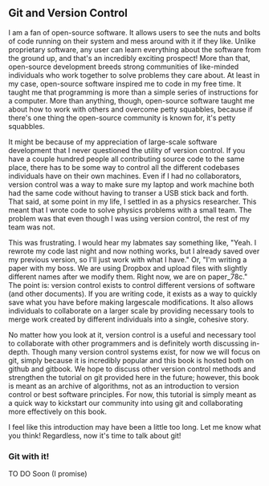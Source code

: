 ## Git and Version Control

I am a fan of open-source software. It allows users to see the nuts and bolts of code running on their system and mess around with it if they like. 
Unlike proprietary software, any user can learn everything about the software from the ground up, and that's an incredibly exciting prospect! 
More than that, open-source development breeds strong communities of like-minded individuals who work together to solve problems they care about. 
At least in my case, open-source software inspired me to code in my free time. It taught me that programming is more than a simple series of instructions for a computer. 
More than anything, though, open-source software taught me about how to work with others and overcome petty squabbles, because if there's one thing the open-source community is known for, it's petty squabbles. 

It might be because of my appreciation of large-scale software development that I never questioned the utility of version control. 
If you have a couple hundred people all contributing source code to the same place, there has to be some way to control all the different codebases individuals have on their own machines. 
Even if I had no collaborators, version control was a way to make sure my laptop and work machine both had the same code without having to transer a USB stick back and forth. 
That said, at some point in my life, I settled in as a physics researcher. 
This meant that I wrote code to solve physics problems with a small team. The problem was that even though I was using version control, the rest of my team was not. 

This was frustrating.
 I would hear my labmates say something like, "Yeah. I rewrote my code last night and now nothing works, but I already saved over my previous version, so I'll just work with what I have." 
Or, "I'm writing a paper with my boss. We are using Dropbox and upload files with slightly different names after we modify them. Right now, we are on paper_78c."
The point is: version control exists to control different versions of software (and other documents). 
If you are writing code, it exists as a way to quickly save what you have before making largescale modifications. 
It also allows individuals to collaborate on a larger scale by providing necessary tools to merge work created by different individuals into a single, cohesive story.

No matter how you look at it, version control is a useful and necessary tool to collaborate with other programmers and is definitely worth discussing in-depth.
Though many version control systems exist, for now we will focus on git, simply because it is incredibly popular and this book is hosted both on github and gitbook.
We hope to discuss other version control methods and strengthen the tutorial on git provided here in the future; however, this book is meant as an archive of algorithms, not as an introduction to version control or best software principles. 
For now, this tutorial is simply meant as a quick way to kickstart our community into using git and collaborating more effectively on this book. 

I feel like this introduction may have been a little too long. Let me know what you think! Regardless, now it's time to talk about git!

### Git with it!

TO DO Soon (I promise)


